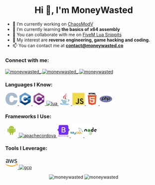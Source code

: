 <h1 align="center">Hi 👋, I'm MoneyWasted</h1>

- 🔭 I’m currently working on [ChaosModV](https://github.com/gta-chaos-mod/ChaosModV)
- 🌱 I’m currently learning **the basics of x64 assembly**
- 🤝 You can collaborate with me on [FiveM Lua Snippits](https://github.com/MoneyWasted/FiveM-Lua-Snippets)
- 💬 My interest are **reverse engineering, game hacking and coding.**
- 📫 You can contact me at **contact@moneywasted.co**

<h3 align="left">Connect with me:</h3>
<p align="left">
  <a href="https://twitter.com/moneywasted_" target="blank">
    <img align="center" src="https://cdn.jsdelivr.net/npm/simple-icons@3.0.1/icons/twitter.svg" alt="moneywasted_" height="30" width="40" />
  </a>
  <a href="https://instagram.com/moneywasted_" target="blank">
    <img align="center" src="https://cdn.jsdelivr.net/npm/simple-icons@3.0.1/icons/instagram.svg" alt="moneywasted_" height="30" width="40" />
  </a>
  <a href="https://www.youtube.com/moneywasted" target="blank">
    <img align="center" src="https://cdn.jsdelivr.net/npm/simple-icons@3.0.1/icons/youtube.svg" alt="moneywasted" height="30" width="40" />
  </a>
</p>

<h3 align="left">Languages I Know:</h3>
<p align="left">
  <a href="https://www.cprogramming.com/" target="_blank">
    <img src="https://raw.githubusercontent.com/devicons/devicon/master/icons/c/c-original.svg" alt="c" width="40" height="40" />
  </a>
  <a href="https://www.w3schools.com/cpp/" target="_blank">
    <img src="https://raw.githubusercontent.com/devicons/devicon/master/icons/cplusplus/cplusplus-original.svg" alt="cplusplus" width="40" height="40" />
  </a>
  <a href="https://www.w3schools.com/cs/" target="_blank">
    <img src="https://raw.githubusercontent.com/devicons/devicon/master/icons/csharp/csharp-original.svg" alt="csharp" width="40" height="40" />
  </a>
  <a href="https://www.lua.org/" target="_blank">
    <img src="https://upload.wikimedia.org/wikipedia/commons/c/cf/Lua-Logo.svg" alt="lua" width="40" height="40" />
  </a>
  <a href="https://www.java.com" target="_blank">
    <img src="https://raw.githubusercontent.com/devicons/devicon/master/icons/java/java-original.svg" alt="java" width="40" height="40" />
  </a>
  <a href="https://developer.mozilla.org/en-US/docs/Web/JavaScript" target="_blank">
    <img src="https://raw.githubusercontent.com/devicons/devicon/master/icons/javascript/javascript-original.svg" alt="javascript" width="40" height="40" />
  </a>
  <a href="https://www.w3.org/html/" target="_blank">
    <img src="https://raw.githubusercontent.com/devicons/devicon/master/icons/html5/html5-original-wordmark.svg" alt="html5" width="40" height="40" />
  </a>
  <a href="https://www.php.net" target="_blank">
    <img src="https://raw.githubusercontent.com/devicons/devicon/master/icons/php/php-original.svg" alt="php" width="40" height="40" />
  </a>
</p>

<h3 align="left">Frameworks I Use:</h3>
<p align="left">
  <a href="https://developers.google.com/android" target="_blank">
    <img src="https://raw.githubusercontent.com/devicons/devicon/master/icons/android/android-original-wordmark.svg" alt="android" width="40" height="40" />
  </a>
  <a href="https://cordova.apache.org/" target="_blank">
    <img src="https://www.vectorlogo.zone/logos/apache_cordova/apache_cordova-icon.svg" alt="apachecordova" width="40" height="40" />
  </a>
  <a href="https://getbootstrap.com" target="_blank">
    <img src="https://raw.githubusercontent.com/devicons/devicon/master/icons/bootstrap/bootstrap-plain-wordmark.svg" alt="bootstrap" width="40" height="40" />
  </a>
  <a href="https://www.mysql.com/" target="_blank">
    <img src="https://raw.githubusercontent.com/devicons/devicon/master/icons/mysql/mysql-original-wordmark.svg" alt="mysql" width="40" height="40" />
  </a>
  <a href="https://nodejs.org" target="_blank">
    <img src="https://raw.githubusercontent.com/devicons/devicon/master/icons/nodejs/nodejs-original-wordmark.svg" alt="nodejs" width="40" height="40" />
  </a>
</p>

<h3 align="left">Tools I Leverage:</h3>
<p align="left">
  <a href="https://aws.amazon.com" target="_blank">
    <img src="https://raw.githubusercontent.com/devicons/devicon/master/icons/amazonwebservices/amazonwebservices-original-wordmark.svg" alt="aws" width="40" height="40" />
  </a>
  <a href="https://cloud.google.com" target="_blank">
    <img src="https://www.vectorlogo.zone/logos/google_cloud/google_cloud-icon.svg" alt="gcp" width="40" height="40" />
  </a>
</p>

<p align="center">
  <img src="https://github-readme-stats.vercel.app/api?username=moneywasted&show_icons=true&locale=en" alt="moneywasted" />
  <img src="https://github-readme-stats.vercel.app/api/top-langs?username=moneywasted&show_icons=true&locale=en&layout=compact" alt="moneywasted" />
</p>

<!---
MoneyWasted/MoneyWasted is a ✨ special ✨ repository because its `README.md` (this file) appears on your GitHub profile.
You can click the Preview link to take a look at your changes.
--->
